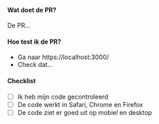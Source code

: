 #### **Wat doet de PR?**

De PR...

#### **Hoe test ik de PR?**

-   Ga naar https://localhost:3000/
-   Check dat...

#### **Checklist**

-   [ ] Ik heb mijn code gecontroleerd
-   [ ] De code werkt in Safari, Chrome en Firefox
-   [ ] De code ziet er goed uit op mobiel en desktop
